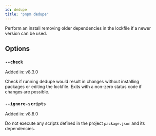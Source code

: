 ```yaml
---
id: dedupe
title: "pnpm dedupe"
---
```


Perform an install removing older dependencies in the lockfile if a newer version can be used.

## Options

### `--check`

Added in: v8.3.0

Check if running dedupe would result in changes without installing packages or editing the lockfile. Exits with a non-zero status code if changes are possible.

### `--ignore-scripts`

Added in: v8.8.0

Do not execute any scripts defined in the project `package.json` and its
dependencies.